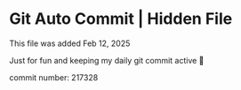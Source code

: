 # Git Auto Commit | Hidden File

This file was added Feb 12, 2025

Just for fun and keeping my daily git commit active 🤪

commit number: 217328
